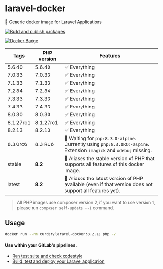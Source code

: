 # laravel-docker

🐳 Generic docker image for Laravel Applications

[![Build and publish packages](https://github.com/curder/laravel-docker/actions/workflows/packages.yml/badge.svg?branch=master)](https://github.com/curder/laravel-docker/actions/workflows/packages.yml)

[![Docker Badge](https://img.shields.io/docker/pulls/curder/laravel-docker)](https://hub.docker.com/r/curder/laravel-docker/)

| Tags      | PHP version | Features                                                                                                            |
|-----------|-------------|---------------------------------------------------------------------------------------------------------------------|
| 5.6.40    | 5.6.40      | ✅ Everything                                                                                                        |
| 7.0.33    | 7.0.33      | ✅ Everything                                                                                                        |
| 7.1.33    | 7.1.33      | ✅ Everything                                                                                                        |
| 7.2.34    | 7.2.34      | ✅ Everything                                                                                                        |
| 7.3.33    | 7.3.33      | ✅ Everything                                                                                                        |
| 7.4.33    | 7.4.33      | ✅ Everything                                                                                                        |
| 8.0.30    | 8.0.30      | ✅ Everything                                                                                                        |
| 8.1.27rc1 | 8.1.27rc1   | ✅ Everything                                                                                                        |
| 8.2.13    | 8.2.13      | ✅ Everything                                                                                                        |
| 8.3.0rc6  | 8.3 RC6     | 🚧 Waiting for `php:8.3.0-alpine`. Currently using `php:8.3.0RC6-alpine`. Extension `imagick` and `xdebug` missing. |
| stable    | **8.2**     | 🔗 Aliases the stable version of PHP that supports all features of this docker image.                               |
| latest    | **8.2**     | 🔗 Aliases the latest version of PHP available (even if that version does not support all features yet).            |                            

> All PHP images use composer version 2, if you want to use version 1, please run `composer self-update --1` command.

## Usage

```bash
docker run --rm curder/laravel-docker:8.2.12 php -v
```

#### Use within your GitLab's pipelines.

* [Run test suite and check codestyle](http://lorisleiva.com/using-gitlabs-pipeline-with-laravel/)
* [Build, test and deploy your Laravel application](http://lorisleiva.com/laravel-deployment-using-gitlab-pipelines/)
